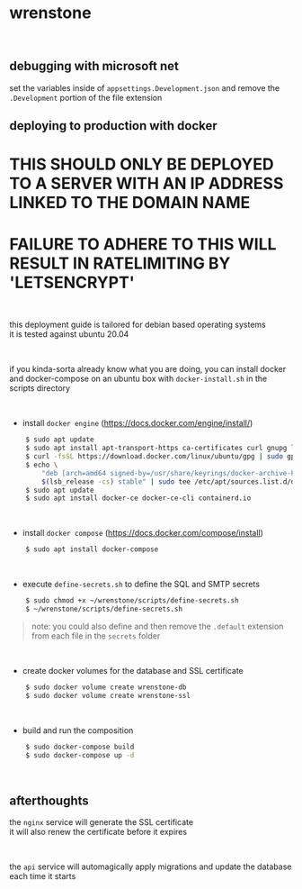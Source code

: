 # **wrenstone** 

&nbsp;

## **debugging with microsoft net**
set the variables inside of `appsettings.Development.json` and remove the `.Development` portion of the file extension


## **deploying to production with docker**
# **THIS SHOULD ONLY BE DEPLOYED TO A SERVER WITH AN IP ADDRESS LINKED TO THE DOMAIN NAME**
# **FAILURE TO ADHERE TO THIS WILL RESULT IN RATELIMITING BY 'LETSENCRYPT'**

&nbsp;

this deployment guide is tailored for debian based operating systems    
it is tested against ubuntu 20.04

&nbsp;

if you kinda-sorta already know what you are doing, you can install docker and docker-compose on an ubuntu box with `docker-install.sh` in the scripts directory

&nbsp;

* install `docker engine` (https://docs.docker.com/engine/install/)
```sh
    $ sudo apt update
    $ sudo apt install apt-transport-https ca-certificates curl gnupg lsb-release
    $ curl -fsSL https://download.docker.com/linux/ubuntu/gpg | sudo gpg --dearmor -o /usr/share/keyrings/docker-archive-keyring.gpg
    $ echo \
        "deb [arch=amd64 signed-by=/usr/share/keyrings/docker-archive-keyring.gpg] https://download.docker.com/linux/ubuntu \
        $(lsb_release -cs) stable" | sudo tee /etc/apt/sources.list.d/docker.list > /dev/null
    $ sudo apt update
    $ sudo apt install docker-ce docker-ce-cli containerd.io
```

&nbsp;

* install `docker compose` (https://docs.docker.com/compose/install)
```sh
    $ sudo apt install docker-compose
```

&nbsp;

* execute `define-secrets.sh` to define the SQL and SMTP secrets
```sh
    $ sudo chmod +x ~/wrenstone/scripts/define-secrets.sh
    $ ~/wrenstone/scripts/define-secrets.sh
```
> note: you could also define and then remove the `.default` extension from each file in the `secrets` folder

&nbsp;

* create docker volumes for the database and SSL certificate
```sh
    $ sudo docker volume create wrenstone-db
    $ sudo docker volume create wrenstone-ssl
```

&nbsp;

* build and run the composition
```sh
    $ sudo docker-compose build
    $ sudo docker-compose up -d
```

&nbsp;

## **afterthoughts**

the `nginx` service will generate the SSL certificate  
it will also renew the certificate before it expires  

&nbsp;

the `api` service will automagically apply migrations and update the database each time it starts

